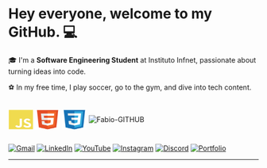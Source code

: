 # Hey everyone, welcome to my GitHub.  💻

🎓 I'm a **Software Engineering Student** at Instituto Infnet, passionate about turning ideas into code.

⚽ In my free time, I play soccer, go to the gym, and dive into tech content.

<div style="display: inline_block"><br>
 
  <img align="center" alt="Fabio-Js" height="40" width="50" src="https://raw.githubusercontent.com/devicons/devicon/master/icons/javascript/javascript-plain.svg">
 
  <img align="center" alt="Fabio-HTML" height="40" width="50" src="https://raw.githubusercontent.com/devicons/devicon/master/icons/html5/html5-original.svg">
 
  <img align="center" alt="Fabio-CSS" height="40" width="50" src="https://raw.githubusercontent.com/devicons/devicon/master/icons/css3/css3-original.svg">

  <img align="center" alt="Fabio-GITHUB" height="45" width="55" src="https://raw.githubusercontent.com/gauravghongde/social-icons/9d939e1c5b7ea4a24ac39c3e4631970c0aa1b920/SVG/Color/Github.svg">
 
</div>

  ##

[![Gmail](https://img.shields.io/badge/Gmail-D14836?style=for-the-badge&logo=gmail&logoColor=white)](mailto:fbonato9@gmail.com)
[![LinkedIn](https://img.shields.io/badge/LinkedIn-0077B5?style=for-the-badge&logo=linkedin&logoColor=white)](https://www.linkedin.com/in/fbonato/)
[![YouTube](https://img.shields.io/badge/YouTube-FF0000?style=for-the-badge&logo=youtube&logoColor=white)](https://www.youtube.com/@fbonat0)
[![Instagram](https://img.shields.io/badge/Instagram-E4405F?style=for-the-badge&logo=instagram&logoColor=white)](https://www.instagram.com/fbonatto1/)
[![Discord](https://img.shields.io/badge/Discord-5865F2?style=for-the-badge&logo=discord&logoColor=white)](https://discordapp.com/users/biinhow)
[![Portfolio](https://img.shields.io/badge/Portfolio-255E63?style=for-the-badge&logo=About.me&logoColor=white)](https://portfolio-fabio-bonato.vercel.app/)

---
